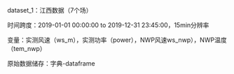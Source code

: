 dataset_1：江西数据（7个场）

时间跨度：2019-01-01 00:00:00 to 2019-12-31 23:45:00，15min分辨率

变量：实测风速（ws_m），实测功率（power），NWP风速ws_nwp），NWP温度（tem_nwp）

原始数据储存：字典-dataframe